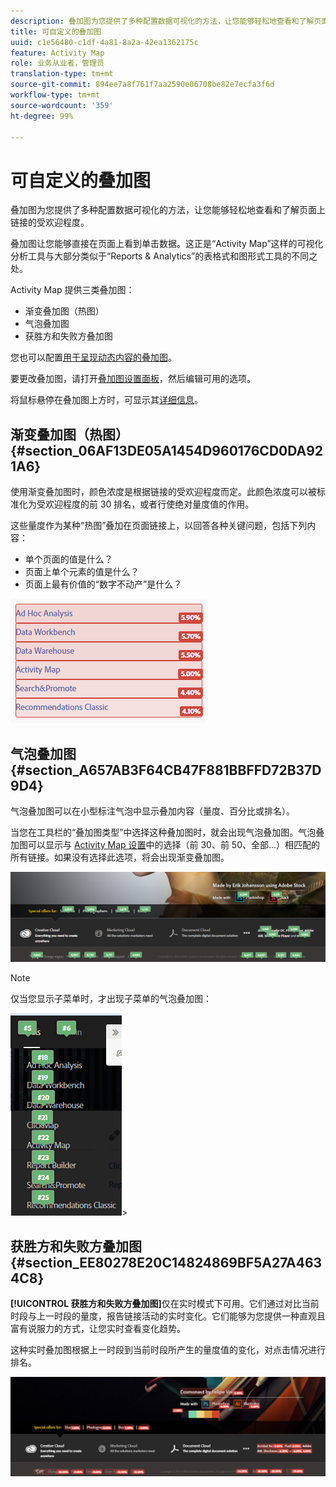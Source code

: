 ```yaml
---
description: 叠加图为您提供了多种配置数据可视化的方法，让您能够轻松地查看和了解页面上链接的受欢迎程度。
title: 可自定义的叠加图
uuid: c1e56480-c1df-4a81-8a2a-42ea1362175c
feature: Activity Map
role: 业务从业者，管理员
translation-type: tm+mt
source-git-commit: 894ee7a8f761f7aa2590e06708be82e7ecfa3f6d
workflow-type: tm+mt
source-wordcount: '359'
ht-degree: 99%

---
```



# 可自定义的叠加图

叠加图为您提供了多种配置数据可视化的方法，让您能够轻松地查看和了解页面上链接的受欢迎程度。

叠加图让您能够直接在页面上看到单击数据。这正是“Activity Map”这样的可视化分析工具与大部分类似于“Reports &amp; Analytics”的表格式和图形式工具的不同之处。

Activity Map 提供三类叠加图：

* 渐变叠加图（热图）
* 气泡叠加图
* 获胜方和失败方叠加图

您也可以配置[用于呈现动态内容的叠加图](/help/analyze/activity-map/activitymap-link-tracking/activitymap-stl-track-custom-elements.md)。

要更改叠加图，请打开[叠加图设置面板](/help/analyze/activity-map/activitymap-overlay-settings.md)，然后编辑可用的选项。

将鼠标悬停在叠加图上方时，可显示其[详细信息](/help/analyze/activity-map/activitymap-overlay-details.md)。

## 渐变叠加图（热图）{#section_06AF13DE05A1454D960176CD0DA921A6}

使用渐变叠加图时，颜色浓度是根据链接的受欢迎程度而定。此颜色浓度可以被标准化为受欢迎程度的前 30 排名，或者行使绝对量度值的作用。

这些量度作为某种“热图”叠加在页面链接上，以回答各种关键问题，包括下列内容：

* 单个页面的值是什么？
* 页面上单个元素的值是什么？
* 页面上最有价值的“数字不动产”是什么？

![](assets/gradient.png)

## 气泡叠加图 {#section_A657AB3F64CB47F881BBFFD72B37D9D4}

气泡叠加图可以在小型标注气泡中显示叠加内容（量度、百分比或排名）。

当您在工具栏的“叠加图类型”中选择这种叠加图时，就会出现气泡叠加图。气泡叠加图可以显示与 [Activity Map 设置](/help/analyze/activity-map/activitymap-overlay-settings.md)中的选择（前 30、前 50、全部...）相匹配的所有链接。如果没有选择此选项，将会出现渐变叠加图。

![](assets/bubble_overlay.png)

>[!NOTE]
>
> 仅当您显示子菜单时，才出现子菜单的气泡叠加图：
>
>![](assets/bubbles_submenu.png)>

## 获胜方和失败方叠加图 {#section_EE80278E20C14824869BF5A27A4634C8}

**[!UICONTROL 获胜方和失败方叠加图]**&#x200B;仅在实时模式下可用。它们通过对比当前时段与上一时段的量度，报告链接活动的实时变化。它们能够为您提供一种直观且富有说服力的方式，让您实时查看变化趋势。

这种实时叠加图根据上一时段到当前时段所产生的量度值的变化，对点击情况进行排名。

![](assets/gainers_losers.png)

